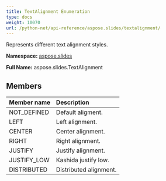 ```yaml
---
title: TextAlignment Enumeration
type: docs
weight: 10070
url: /python-net/api-reference/aspose.slides/textalignment/
---
```


Represents different text alignment styles.

**Namespace:** [aspose.slides](/slides/python-net/api-reference/aspose.slides/)

**Full Name:** aspose.slides.TextAlignment



## **Members**
|**Member name**|**Description**|
| :- | :- |
|NOT_DEFINED|Default aligment.|
|LEFT|Left alignment.|
|CENTER|Center alignment.|
|RIGHT|Right alignment.|
|JUSTIFY|Justify alignment.|
|JUSTIFY_LOW|Kashida justify low.|
|DISTRIBUTED|Distributed alignment.|
